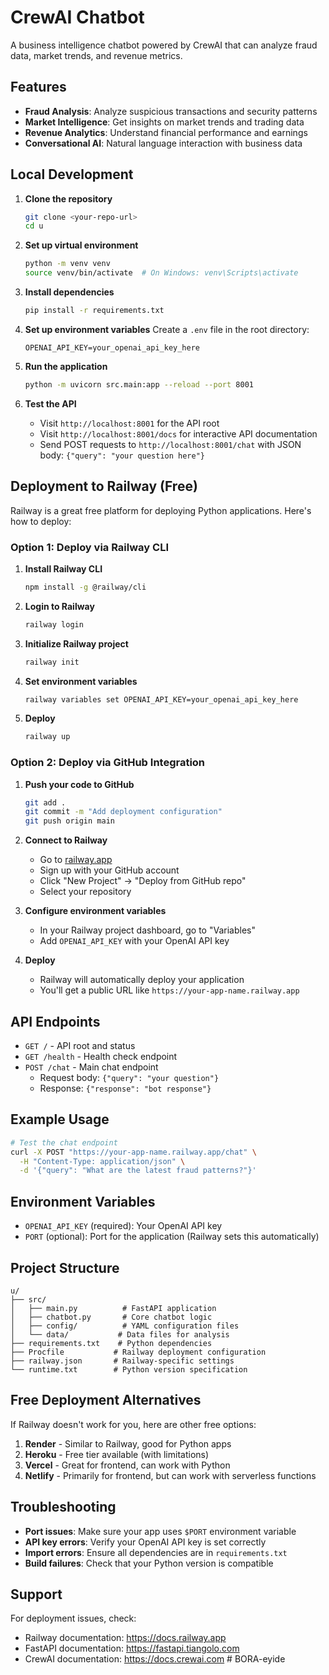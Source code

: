 # CrewAI Chatbot

A business intelligence chatbot powered by CrewAI that can analyze fraud data, market trends, and revenue metrics.

## Features

- **Fraud Analysis**: Analyze suspicious transactions and security patterns
- **Market Intelligence**: Get insights on market trends and trading data
- **Revenue Analytics**: Understand financial performance and earnings
- **Conversational AI**: Natural language interaction with business data

## Local Development

1. **Clone the repository**
   ```bash
   git clone <your-repo-url>
   cd u
   ```

2. **Set up virtual environment**
   ```bash
   python -m venv venv
   source venv/bin/activate  # On Windows: venv\Scripts\activate
   ```

3. **Install dependencies**
   ```bash
   pip install -r requirements.txt
   ```

4. **Set up environment variables**
   Create a `.env` file in the root directory:
   ```env
   OPENAI_API_KEY=your_openai_api_key_here
   ```

5. **Run the application**
   ```bash
   python -m uvicorn src.main:app --reload --port 8001
   ```

6. **Test the API**
   - Visit `http://localhost:8001` for the API root
   - Visit `http://localhost:8001/docs` for interactive API documentation
   - Send POST requests to `http://localhost:8001/chat` with JSON body: `{"query": "your question here"}`

## Deployment to Railway (Free)

Railway is a great free platform for deploying Python applications. Here's how to deploy:

### Option 1: Deploy via Railway CLI

1. **Install Railway CLI**
   ```bash
   npm install -g @railway/cli
   ```

2. **Login to Railway**
   ```bash
   railway login
   ```

3. **Initialize Railway project**
   ```bash
   railway init
   ```

4. **Set environment variables**
   ```bash
   railway variables set OPENAI_API_KEY=your_openai_api_key_here
   ```

5. **Deploy**
   ```bash
   railway up
   ```

### Option 2: Deploy via GitHub Integration

1. **Push your code to GitHub**
   ```bash
   git add .
   git commit -m "Add deployment configuration"
   git push origin main
   ```

2. **Connect to Railway**
   - Go to [railway.app](https://railway.app)
   - Sign up with your GitHub account
   - Click "New Project" → "Deploy from GitHub repo"
   - Select your repository

3. **Configure environment variables**
   - In your Railway project dashboard, go to "Variables"
   - Add `OPENAI_API_KEY` with your OpenAI API key

4. **Deploy**
   - Railway will automatically deploy your application
   - You'll get a public URL like `https://your-app-name.railway.app`

## API Endpoints

- `GET /` - API root and status
- `GET /health` - Health check endpoint
- `POST /chat` - Main chat endpoint
  - Request body: `{"query": "your question"}`
  - Response: `{"response": "bot response"}`

## Example Usage

```bash
# Test the chat endpoint
curl -X POST "https://your-app-name.railway.app/chat" \
  -H "Content-Type: application/json" \
  -d '{"query": "What are the latest fraud patterns?"}'
```

## Environment Variables

- `OPENAI_API_KEY` (required): Your OpenAI API key
- `PORT` (optional): Port for the application (Railway sets this automatically)

## Project Structure

```
u/
├── src/
│   ├── main.py          # FastAPI application
│   ├── chatbot.py       # Core chatbot logic
│   ├── config/          # YAML configuration files
│   └── data/           # Data files for analysis
├── requirements.txt    # Python dependencies
├── Procfile           # Railway deployment configuration
├── railway.json       # Railway-specific settings
└── runtime.txt        # Python version specification
```

## Free Deployment Alternatives

If Railway doesn't work for you, here are other free options:

1. **Render** - Similar to Railway, good for Python apps
2. **Heroku** - Free tier available (with limitations)
3. **Vercel** - Great for frontend, can work with Python
4. **Netlify** - Primarily for frontend, but can work with serverless functions

## Troubleshooting

- **Port issues**: Make sure your app uses `$PORT` environment variable
- **API key errors**: Verify your OpenAI API key is set correctly
- **Import errors**: Ensure all dependencies are in `requirements.txt`
- **Build failures**: Check that your Python version is compatible

## Support

For deployment issues, check:
- Railway documentation: https://docs.railway.app
- FastAPI documentation: https://fastapi.tiangolo.com
- CrewAI documentation: https://docs.crewai.com # BORA-eyide
